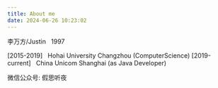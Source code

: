```yaml
---
title: About me
date: 2024-06-26 10:23:02
---
```

李万方/Justin &nbsp; 1997

[2015-2019] &nbsp; Hohai University Changzhou (ComputerScience)
[2019-current] &nbsp; China Unicom Shanghai (as Java Developer)



微信公众号: 假思听夜
